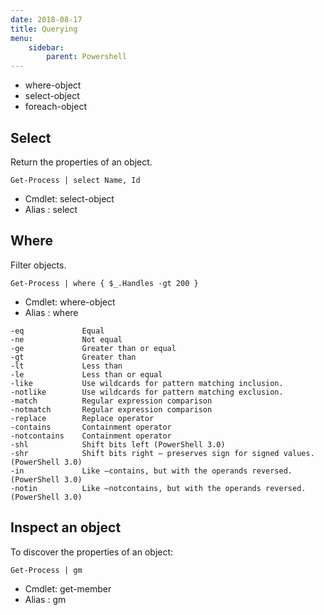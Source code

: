 ```yaml
---
date: 2018-08-17
title: Querying
menu:
    sidebar:
        parent: Powershell
---
```


- where-object
- select-object
- foreach-object


## Select
Return the properties of an object.

```
Get-Process | select Name, Id
```

+ Cmdlet: select-object
+ Alias : select



## Where
Filter objects.

```
Get-Process | where { $_.Handles -gt 200 }
```

+ Cmdlet: where-object
+ Alias : where


```
-eq             Equal
-ne             Not equal
-ge             Greater than or equal
-gt             Greater than
-lt             Less than
-le             Less than or equal
-like           Use wildcards for pattern matching inclusion.
-notlike        Use wildcards for pattern matching exclusion.
-match          Regular expression comparison
-notmatch       Regular expression comparison
-replace        Replace operator
-contains       Containment operator
-notcontains    Containment operator
-shl            Shift bits left (PowerShell 3.0)
-shr            Shift bits right – preserves sign for signed values.(PowerShell 3.0)
-in             Like –contains, but with the operands reversed.(PowerShell 3.0)
-notin          Like –notcontains, but with the operands reversed.(PowerShell 3.0)
```



## Inspect an object
To discover the properties of an object:

```
Get-Process | gm
```

+ Cmdlet: get-member
+ Alias : gm

